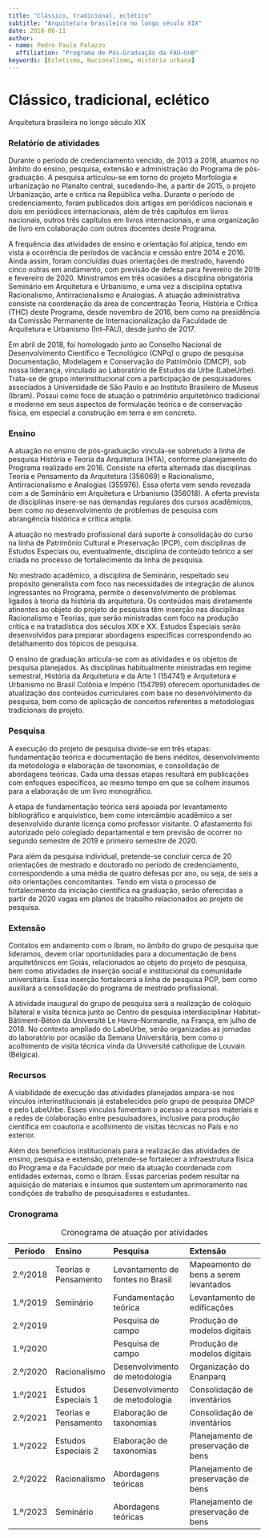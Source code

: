 ```yaml
---
title: "Clássico, tradicional, eclético"
subtitle: "Arquitetura brasileira no longo século XIX"
date: 2018-06-11
author:
- name: Pedro Paulo Palazzo
  affiliation: "Programa de Pós-Graduação da FAU–UnB"
keywords: [Ecletismo, Nacionalismo, História urbana]
---
```


# Clássico, tradicional, eclético

<p class="subtitle">Arquitetura brasileira no longo século XIX</p>

<h3 id="relatório-de-atividades">Relatório de atividades</h3>
<p>Durante o período de credenciamento vencido, de 2013 a 2018, atuamos no âmbito do ensino, pesquisa, extensão e administração do Programa de pós-graduação. A pesquisa articulou-se em torno do projeto Morfologia e urbanização no Planalto central, sucedendo-lhe, a partir de 2015, o projeto Urbanização, arte e crítica na República velha. Durante o período de credenciamento, foram publicados dois artigos em periódicos nacionais e dois em periódicos internacionais, além de três capítulos em livros nacionais, outros três capítulos em livros internacionais, e uma organização de livro em colaboração com outros docentes deste Programa.</p>
<p>A frequência das atividades de ensino e orientação foi atípica, tendo em vista a ocorrência de períodos de vacância e cessão entre 2014 e 2016. Ainda assim, foram concluídas duas orientações de mestrado, havendo cinco outras em andamento, com previsão de defesa para fevereiro de 2019 e fevereiro de 2020. Ministramos em três ocasiões a disciplina obrigatória Seminário em Arquitetura e Urbanismo, e uma vez a disciplina optativa Racionalismo, Antirracionalismo e Analogias. A atuação administrativa consiste na coordenação da área de concentração Teoria, História e Crítica (THC) deste Programa, desde novembro de 2016, bem como na presidência da Comissão Permanente de Internacionalização da Faculdade de Arquitetura e Urbanismo (Int–FAU), desde junho de 2017.</p>
<p>Em abril de 2018, foi homologado junto ao Conselho Nacional de Desenvolvimento Científico e Tecnológico (CNPq) o grupo de pesquisa Documentação, Modelagem e Conservação do Patrimônio (DMCP), sob nossa liderança, vinculado ao Laboratório de Estudos da Urbe (LabeUrbe). Trata-se de grupo interinstitucional com a participação de pesquisadores associados à Universidade de São Paulo e ao Instituto Brasileiro de Museus (Ibram). Possui como foco de atuação o patrimônio arquitetônico tradicional e moderno em seus aspectos de formulação teórica e de conservação física, em especial a construção em terra e em concreto.</p>
<h3 id="ensino">Ensino</h3>
<p>A atuação no ensino de pós-graduação vincula-se sobretudo à linha de pesquisa História e Teoria da Arquitetura (HTA), conforme planejamento do Programa realizado em 2016. Consiste na oferta alternada das disciplinas Teoria e Pensamento da Arquitetura (356069) e Racionalismo, Antirracionalismo e Analogias (355976). Essa oferta vem sendo revezada com a de Seminário em Arquitetura e Urbanismo (356018). A oferta prevista de disciplinas insere-se nas demandas regulares dos cursos acadêmicos, bem como no desenvolvimento de problemas de pesquisa com abrangência histórica e crítica ampla.</p>
<p>A atuação no mestrado profissional dará suporte à consolidação do curso na linha de Patrimônio Cultural e Preservação (PCP), com disciplinas de Estudos Especiais ou, eventualmente, disciplina de conteúdo teórico a ser criada no processo de fortalecimento da linha de pesquisa.</p>
<p>No mestrado acadêmico, a disciplina de Seminário, respeitado seu propósito generalista com foco nas necessidades de integração de alunos ingressantes no Programa, permite o desenvolvimento de problemas ligados à teoria da história da arquitetura. Os conteúdos mais diretamente atinentes ao objeto do projeto de pesquisa têm inserção nas disciplinas Racionalismo e Teorias, que serão ministradas com foco na produção crítica e na tratadística dos séculos XIX e XX. Estudos Especiais serão desenvolvidos para preparar abordagens específicas correspondendo ao detalhamento dos tópicos de pesquisa.</p>
<p>O ensino de graduação articula-se com as atividades e os objetos de pesquisa planejados. As disciplinas habitualmente ministradas em regime semestral, História da Arquitetura e da Arte 1 (154741) e Arquitetura e Urbanismo no Brasil Colônia e Império (154789) oferecem oportunidades de atualização dos conteúdos curriculares com base no desenvolvimento da pesquisa, bem como de aplicação de conceitos referentes a metodologias tradicionais de projeto.</p>
<h3 id="pesquisa">Pesquisa</h3>
<p>A execução do projeto de pesquisa divide-se em três etapas: fundamentação teórica e documentação de bens inéditos, desenvolvimento da metodologia e elaboração de taxonomias, e consolidação de abordagens teóricas. Cada uma dessas etapas resultará em publicações com enfoques específicos, ao mesmo tempo em que se colhem insumos para a elaboração de um livro monográfico.</p>
<p>A etapa de fundamentação teórica será apoiada por levantamento bibliográfico e arquivístico, bem como intercâmbio acadêmico a ser desenvolvido durante licença como professor visitante. O afastamento foi autorizado pelo colegiado departamental e tem previsão de ocorrer no segundo semestre de 2019 e primeiro semestre de 2020.</p>
<p>Para além da pesquisa individual, pretende-se concluir cerca de 20 orientações de mestrado e doutorado no período de credenciamento, correspondendo a uma média de quatro defesas por ano, ou seja, de seis a oito orientações concomitantes. Tendo em vista o processo de fortalecimento da iniciação científica na graduação, serão oferecidas a partir de 2020 vagas em planos de trabalho relacionados ao projeto de pesquisa.</p>
<h3 id="extensão">Extensão</h3>
<p>Contatos em andamento com o Ibram, no âmbito do grupo de pesquisa que lideramos, devem criar oportunidades para a documentação de bens arquitetônicos em Goiás, relacionados ao objeto do projeto de pesquisa, bem como atividades de inserção social e institucional da comunidade universitária. Essa inserção fortalecerá a linha de pesquisa PCP, bem como auxiliará a consolidação do programa de mestrado profissional.</p>
<p>A atividade inaugural do grupo de pesquisa será a realização de colóquio bilateral e visita técnica junto ao Centro de pesquisa interdisciplinar Habitat–Bâtiment–Béton da Université Le Havre–Normandie, na França, em julho de 2018. No contexto ampliado do LabeUrbe, serão organizadas as jornadas do laboratório por ocasião da Semana Universitária, bem como o acolhimento de visita técnica vinda da Université catholique de Louvain (Bélgica).</p>
<h3 id="recursos">Recursos</h3>
<p>A viabilidade de execução das atividades planejadas ampara-se nos vínculos interinstitucionais já estabelecidos pelo grupo de pesquisa DMCP e pelo LabeUrbe. Esses vínculos fomentam o acesso a recursos materiais e a redes de colaboração entre pesquisadores, inclusive para produção científica em coautoria e acolhimento de visitas técnicas no País e no exterior.</p>
<p>Além dos benefícios institucionais para a realização das atividades de ensino, pesquisa e extensão, pretende-se fortalecer a infraestrutura física do Programa e da Faculdade por meio da atuação coordenada com entidades externas, como o Ibram. Essas parcerias podem resultar na aquisição de materiais e insumos que sustentem um aprimoramento nas condições de trabalho de pesquisadores e estudantes.</p>
<h3 id="cronograma">Cronograma</h3>
<table>
<caption>Cronograma de atuação por atividades</caption>
<colgroup>
<col style="width: 9%" />
<col style="width: 20%" />
<col style="width: 32%" />
<col style="width: 37%" />
</colgroup>
<thead>
<tr class="header">
<th style="text-align: center;">Período</th>
<th style="text-align: left;">Ensino</th>
<th style="text-align: left;">Pesquisa</th>
<th style="text-align: left;">Extensão</th>
</tr>
</thead>
<tbody>
<tr class="odd">
<td style="text-align: center;">2.º/2018</td>
<td style="text-align: left;">Teorias e Pensamento</td>
<td style="text-align: left;">Levantamento de fontes no Brasil</td>
<td style="text-align: left;">Mapeamento de bens a serem levantados</td>
</tr>
<tr class="even">
<td style="text-align: center;">1.º/2019</td>
<td style="text-align: left;">Seminário</td>
<td style="text-align: left;">Fundamentação teórica</td>
<td style="text-align: left;">Levantamento de edificações</td>
</tr>
<tr class="odd">
<td style="text-align: center;">2.º/2019</td>
<td style="text-align: left;"></td>
<td style="text-align: left;">Pesquisa de campo</td>
<td style="text-align: left;">Produção de modelos digitais</td>
</tr>
<tr class="even">
<td style="text-align: center;">1.º/2020</td>
<td style="text-align: left;"></td>
<td style="text-align: left;">Pesquisa de campo</td>
<td style="text-align: left;">Produção de modelos digitais</td>
</tr>
<tr class="odd">
<td style="text-align: center;">2.º/2020</td>
<td style="text-align: left;">Racionalismo</td>
<td style="text-align: left;">Desenvolvimento de metodologia</td>
<td style="text-align: left;">Organização do Enanparq</td>
</tr>
<tr class="even">
<td style="text-align: center;">1.º/2021</td>
<td style="text-align: left;">Estudos Especiais 1</td>
<td style="text-align: left;">Desenvolvimento de metodologia</td>
<td style="text-align: left;">Consolidação de inventários</td>
</tr>
<tr class="odd">
<td style="text-align: center;">2.º/2021</td>
<td style="text-align: left;">Teorias e Pensamento</td>
<td style="text-align: left;">Elaboração de taxonomias</td>
<td style="text-align: left;">Consolidação de inventários</td>
</tr>
<tr class="even">
<td style="text-align: center;">1.º/2022</td>
<td style="text-align: left;">Estudos Especiais 2</td>
<td style="text-align: left;">Elaboração de taxonomias</td>
<td style="text-align: left;">Planejamento de preservação de bens</td>
</tr>
<tr class="odd">
<td style="text-align: center;">2.º/2022</td>
<td style="text-align: left;">Racionalismo</td>
<td style="text-align: left;">Abordagens teóricas</td>
<td style="text-align: left;">Planejamento de preservação de bens</td>
</tr>
<tr class="even">
<td style="text-align: center;">1.º/2023</td>
<td style="text-align: left;">Seminário</td>
<td style="text-align: left;">Abordagens teóricas</td>
<td style="text-align: left;">Planejamento de preservação de bens</td>
</tr>
</tbody>
</table>
